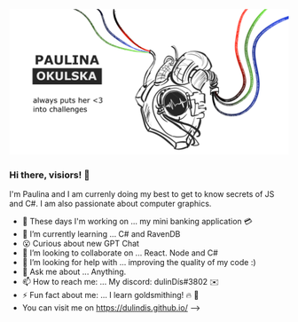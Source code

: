 <img src="/banner-no-border.png" alt="Paulina Okulska banner" title="Paulina Okulska banner" >


### Hi there, visiors! 👋
I'm Paulina and I am currenly doing my best to get to know secrets of JS and C#. I am also passionate about computer graphics.
- 🔭 These days I'm working on ... my mini banking application :credit_card:	
- 🌱 I’m currently learning ... C# and RavenDB
- :open_mouth: Curious about new GPT Chat
- 👯 I’m looking to collaborate on ... React. Node and C#
- 🤔 I’m looking for help with ... improving the quality of my code :)
- 💬 Ask me about ... Anything.
- 📫 How to reach me: ...  My discord: dulinDís#3802 :envelope:	
- ⚡ Fun fact about me: ... I learn goldsmithing!  :fire:	:sparkler:
- You can visit me on https://dulindis.github.io/ 
-->

